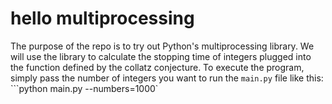 # hello multiprocessing

The purpose of the repo is to try out Python's multiprocessing library.
We will use the library to calculate the stopping time of integers plugged into the function defined by the collatz conjecture.
To execute the program, simply pass the number of integers you want to run the ```main.py``` file like this:
```python main.py --numbers=1000`
